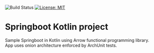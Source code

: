 ![Build Status](https://github.com/Kryszak/springboot-kotlin-arrow/actions/workflows/build.yml/badge.svg)
[![License: MIT](https://img.shields.io/badge/License-MIT-yellow.svg)](https://opensource.org/licenses/MIT)

# Springboot Kotlin project

Sample Springboot in Kotlin using Arrow functional programming library.
App uses onion architecture enforced by ArchUnit tests.
